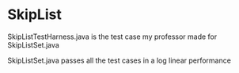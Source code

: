 # SkipList


SkipListTestHarness.java is the test case my professor made for SkipListSet.java

SkipListSet.java passes all the test cases in a log linear performance
